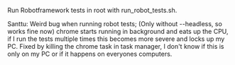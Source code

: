 Run Robotframework tests in root with run_robot_tests.sh.

Santtu: Weird bug when running robot tests; (Only without --headless, so works fine now) chrome starts running in background and eats up the CPU,
if I run the tests multiple times this becomes more severe and locks up my PC. Fixed by killing the chrome task in task manager,
I don't know if this is only on my PC or if it happens on everyones computers.
